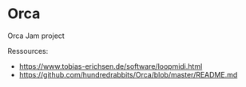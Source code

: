 # Orca
Orca Jam project

Ressources:
- https://www.tobias-erichsen.de/software/loopmidi.html
- https://github.com/hundredrabbits/Orca/blob/master/README.md
